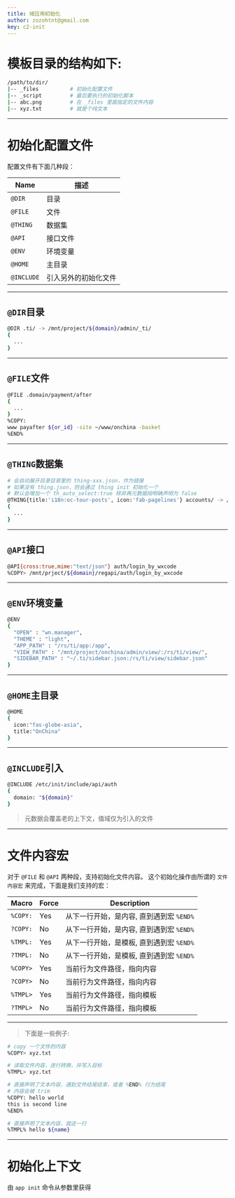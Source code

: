 ```yaml
---
title: 域应用初始化
author: zozohtnt@gmail.com
key: c2-init
---
```


# 模板目录的结构如下:

```bash
/path/to/dir/
|-- _files          # 初始化配置文件
|-- _script         # 最后要执行的初始化脚本
|-- abc.png         # 在 _files 里面指定的文件内容
|-- xyz.txt         # 就是个纯文本
```

--------------------------------------
# 初始化配置文件

配置文件有下面几种段：

 Name      | 描述
-----------|---------------
`@DIR`     | 目录
`@FILE`    | 文件
`@THING`   | 数据集
`@API`     | 接口文件
`@ENV`     | 环境变量
`@HOME`    | 主目录
`@INCLUDE` | 引入另外的初始化文件


--------------------------------------
## `@DIR`目录

```bash
@DIR .ti/ -> /mnt/project/${domain}/admin/_ti/
{
  ...
}
```

--------------------------------------
## `@FILE`文件

```bash
@FILE .domain/payment/after
{
  ...
}
%COPY:
www payafter ${or_id} -site ~/www/onchina -basket 
%END%
```

--------------------------------------
## `@THING`数据集

```bash
# 会自动展开目录目录里的 thing-xxx.json，作为链接
# 如果没有 thing.json，则会通过 thing init 初始化一个
# 默认会增加一个 th_auto_select:true 除非再元数据段明确声明为 false
@THING{title:'i18n:oc-tour-posts', icon:'fab-pagelines'} accounts/ -> /mnt/project/${domain}/thing/account/
{
  ...
}
```

--------------------------------------
## `@API`接口

```bash
@API{cross:true,mime:"text/json"} auth/login_by_wxcode
%COPY> /mnt/prject/${domain}/regapi/auth/login_by_wxcode
```

--------------------------------------
## `@ENV`环境变量

```bash
@ENV
{
  "OPEN" : "wn.manager",
  "THEME" : "light",
  "APP_PATH" : "/rs/ti/app:/app",
  "VIEW_PATH" : "/mnt/project/onchina/admin/view/:/rs/ti/view/",
  "SIDEBAR_PATH" : "~/.ti/sidebar.json:/rs/ti/view/sidebar.json"
}
```

--------------------------------------
## `@HOME`主目录

```bash
@HOME
{
  icon:"fas-globe-asia", 
  title:"OnChina"
}
```

--------------------------------------
## `@INCLUDE`引入

```bash
@INCLUDE /etc/init/include/api/auth
{
  domain: "${domain}"
}
```

> 元数据会覆盖老的上下文，值域仅为引入的文件

--------------------------------------
# 文件内容宏

对于 `@FILE` 和 `@API` 两种段，支持初始化文件内容。
这个初始化操作由所谓的 `文件内容宏` 来完成，下面是我们支持的宏：

Macro    | Force | Description
---------|-------|-------
`%COPY:` | Yes   | 从下一行开始，是内容, 直到遇到宏 `%END%`
`?COPY:` | No    | 从下一行开始，是内容, 直到遇到宏 `%END%`
`%TMPL:` | Yes   | 从下一行开始，是模板, 直到遇到宏 `%END%`
`?TMPL:` | No    | 从下一行开始，是模板, 直到遇到宏 `%END%`
`%COPY>` | Yes   | 当前行为文件路径，指向内容
`?COPY>` | No    | 当前行为文件路径，指向内容
`%TMPL>` | Yes   | 当前行为文件路径，指向模板
`?TMPL>` | No    | 当前行为文件路径，指向模板

---------------
>下面是一些例子:

```bash
# copy 一个文件的内容
%COPY> xyz.txt

# 读取文件内容，进行转换，并写入目标
%TMPL> xyz.txt

# 直接声明了文本内容，遇到文件结尾结束，或者 %END% 行为结尾
# 内容会被 trim
%COPY: hello world
this is second line
%END%

# 直接声明了文本内容，就这一行
%TMPL% hello ${name}
```  

--------------------------------------
# 初始化上下文

由 `app init` 命令从参数里获得